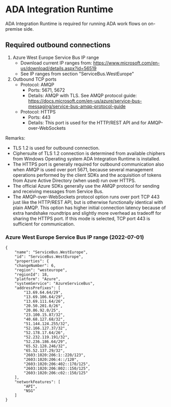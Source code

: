 # ADA Integration Runtime
ADA Integration Runtime is required for running ADA work flows on on-premise side.

## Required outbound connections
1. Azure West Europe Service Bus IP range
   - Download current IP ranges from: https://www.microsoft.com/en-us/download/details.aspx?id=56519
   - See IP ranges from section "ServiceBus.WestEurope"
2. Outbound TCP ports
   - Protocol: AMQP
     - Ports: 5671, 5672
     - Details: AMQP with TLS. See AMQP protocol guide: https://docs.microsoft.com/en-us/azure/service-bus-messaging/service-bus-amqp-protocol-guide
   - Protocol: HTTPS
     - Ports: 443
     - Details: This port is used for the HTTP/REST API and for AMQP-over-WebSockets

Remarks:
- TLS 1.2 is used for outbound connection.
- Ciphersuite of TLS 1.2 connection is determined from available chiphers from Windows Operating system ADA Integration Runtime is installed.
- The HTTPS port is generally required for outbound communication also when AMQP is used over port 5671, because several management operations performed by the client SDKs and the acquisition of tokens from Azure Active Directory (when used) run over HTTPS.
- The official Azure SDKs generally use the AMQP protocol for sending and receiving messages from Service Bus.
- The AMQP-over-WebSockets protocol option runs over port TCP 443 just like the HTTP/REST API, but is otherwise functionally identical with plain AMQP. This option has higher initial connection latency because of extra handshake roundtrips and slightly more overhead as tradeoff for sharing the HTTPS port. If this mode is selected, TCP port 443 is sufficient for communication. 

### Azure West Europe Service Bus IP range (2022-07-01)
```
{
    "name": "ServiceBus.WestEurope",
    "id": "ServiceBus.WestEurope",
    "properties": {
    "changeNumber": 6,
    "region": "westeurope",
    "regionId": 18,
    "platform": "Azure",
    "systemService": "AzureServiceBus",
    "addressPrefixes": [
        "13.69.64.64/29",
        "13.69.106.64/29",
        "13.69.111.64/26",
        "20.50.201.0/26",
        "20.86.92.0/25",
        "23.100.15.87/32",
        "40.68.127.68/32",
        "51.144.124.255/32",
        "52.166.127.37/32",
        "52.178.17.64/26",
        "52.232.119.191/32",
        "52.236.186.64/29",
        "65.52.128.246/32",
        "65.52.137.29/32",
        "2603:1020:206:1::220/123",
        "2603:1020:206:4::/120",
        "2603:1020:206:402::170/125",
        "2603:1020:206:802::150/125",
        "2603:1020:206:c02::150/125"
    ],
    "networkFeatures": [
        "API",
        "NSG"
    ]
}
```
